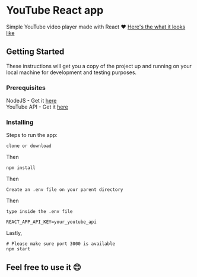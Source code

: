 # YouTube React app
Simple YouTube video player made with React :heart:
[Here's the what it looks like](https://johnleoclaudio.github.io/youtube-clone-react-app/)

## Getting Started

These instructions will get you a copy of the project up and running on your local machine for development and testing purposes.

### Prerequisites

NodeJS - Get it [here](https://nodejs.org/en/)<br>
YouTube API - Get it [here](https://console.developers.google.com)


### Installing

Steps to run the app:
```
clone or download
```
Then
```
npm install
```
Then
```
Create an .env file on your parent directory
```
Then
```
type inside the .env file 

REACT_APP_API_KEY=your_youtube_api
```
Lastly,
```
# Please make sure port 3000 is available
npm start
```

## Feel free to use it :blush: